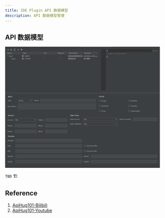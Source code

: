 ```yaml
---
title: IDE Plugin API 数据模型
description: API 数据模型管理
---
```


## API 数据模型

![Api Component](../public/image/idea/006_component_01.png)

`TBD` 🏗️

## Reference

1. [ApiHug101-Bilibili](https://space.bilibili.com/666522636)
2. [ApiHug101-Youtube](https://youtube.com/@ApiHug?si=C1yw0poHA01zbmyj)